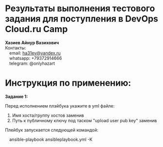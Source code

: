 # Результаты выполнения тестового задания для поступления в DevOps Cloud.ru Camp

**Хазиев Айнур Вазихович**  
Контакты:  
&emsp;email: ha31ev@yandex.ru  
&emsp;whatsapp: +79372914666  
&emsp;telegram: @onlyhazart  



# Инструкция по применению:

**Задание 1:**

Перед исполнением плэйбука укажите в yml файле:
1) Имя хоста/группу хостов заменив **<hostname>**
2) Путь к публичному ключу под таском "upload user pub key" заменив **<pub key location>**

Плейбук запускается следующей командой:

&emsp;ansible-playbook ansibleplaybook.yml -K
